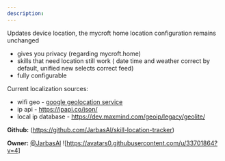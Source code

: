 ```yaml
---
description: 
---
```

Updates device location, the mycroft home location configuration remains
unchanged

* gives you privacy (regarding mycroft.home)
* skills that need location still work ( date time and weather correct by default, unified new selects correct feed)
* fully configurable

Current localization sources:

* wifi geo - [google geolocation service](https://developers.google.com/maps/documentation/geolocation/get-api-key)
* ip api - https://ipapi.co/json/
* local ip database - https://dev.maxmind.com/geoip/legacy/geolite/

**Github:** (https://github.com/JarbasAl/skill-location-tracker)

**Owner:** [@JarbasAl](https://github.com/JarbasAl) ![https://avatars0.githubusercontent.com/u/33701864?v=4]

